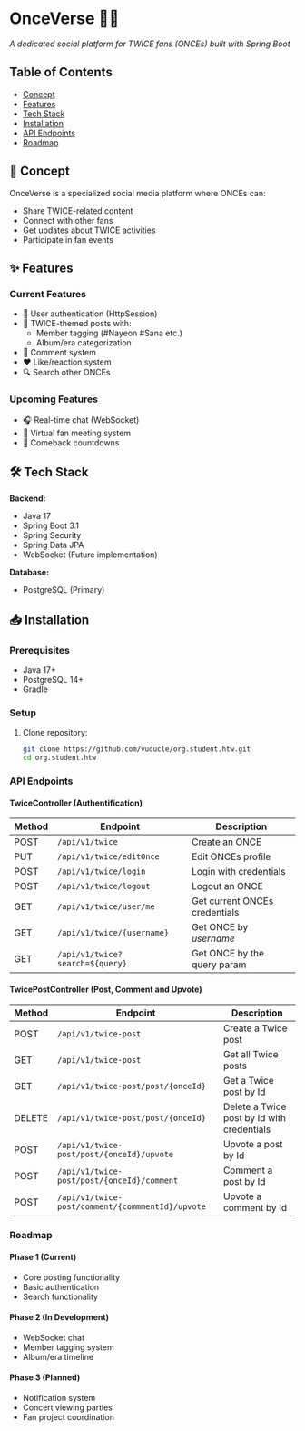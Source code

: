 # OnceVerse 🎀💖
*A dedicated social platform for TWICE fans (ONCEs) built with Spring Boot*

## Table of Contents
- [Concept](#-concept)
- [Features](#-features)
- [Tech Stack](#-tech-stack)
- [Installation](#-installation)
- [API Endpoints](#-api-endpoints)
- [Roadmap](#-roadmap)

## 🌟 Concept
OnceVerse is a specialized social media platform where ONCEs can:
- Share TWICE-related content
- Connect with other fans
- Get updates about TWICE activities
- Participate in fan events

## ✨ Features
### Current Features
- 👤 User authentication (HttpSession)
- 📝 TWICE-themed posts with:
    - Member tagging (#Nayeon #Sana etc.)
    - Album/era categorization
- 💬 Comment system
- ❤️ Like/reaction system 
- 🔍 Search other ONCEs

### Upcoming Features
- 🎧 Real-time chat (WebSocket)
- 🎫 Virtual fan meeting system
- 📅 Comeback countdowns

## 🛠️ Tech Stack
**Backend:**
- Java 17
- Spring Boot 3.1
- Spring Security
- Spring Data JPA
- WebSocket (Future implementation)


**Database:**
- PostgreSQL (Primary)


## 📥 Installation
### Prerequisites
- Java 17+
- PostgreSQL 14+
- Gradle

### Setup
1. Clone repository:
   ```bash
   git clone https://github.com/vuducle/org.student.htw.git
   cd org.student.htw
   
### API Endpoints

#### TwiceController (Authentification)
| Method | Endpoint                          | Description                   |
|--------|-----------------------------------|-------------------------------|
| POST   | `/api/v1/twice`                   | Create an ONCE                |
| PUT    | `/api/v1/twice/editOnce`          | Edit ONCEs profile            |
| POST   | `/api/v1/twice/login`             | Login with credentials        |
| POST   | `/api/v1/twice/logout`            | Logout an ONCE                |
| GET    | `/api/v1/twice/user/me`           | Get current ONCEs credentials |
| GET    | `/api/v1/twice/{username}`        | Get ONCE by *username*        |
| GET    | `/api/v1/twice?search=${query}`   | Get ONCE by the query param   |

#### TwicePostController (Post, Comment and Upvote)
| Method | Endpoint                                         | Description                                |
|--------|--------------------------------------------------|--------------------------------------------|
| POST   | `/api/v1/twice-post`                             | Create a Twice post                        |
| GET    | `/api/v1/twice-post`                             | Get all Twice posts                        |
| GET    | `/api/v1/twice-post/post/{onceId}`               | Get a Twice post by Id                     |
| DELETE | `/api/v1/twice-post/post/{onceId}`               | Delete a Twice post by Id with credentials |
| POST   | `/api/v1/twice-post/post/{onceId}/upvote`        | Upvote a post by Id                        |
| POST   | `/api/v1/twice-post/post/{onceId}/comment`       | Comment a post by Id                       |
| POST   | `/api/v1/twice-post/comment/{commmentId}/upvote` | Upvote a comment by Id                     |



### Roadmap

#### Phase 1 (Current)
- Core posting functionality
- Basic authentication
- Search functionality

#### Phase 2 (In Development)
- WebSocket chat
- Member tagging system
- Album/era timeline

#### Phase 3 (Planned)
- Notification system
- Concert viewing parties
- Fan project coordination
